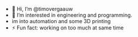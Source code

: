 - 👋 Hi, I’m @timovergaauw
- 👀 I’m interested in engineering and programming.
- im into automation and some 3D printing
- ⚡ Fun fact: working on too much at same time

<!---
timovergaauw/timovergaauw is a ✨ special ✨ repository because its `README.md` (this file) appears on your GitHub profile.
You can click the Preview link to take a look at your changes.
--->
